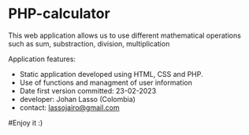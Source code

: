 # PHP-calculator
This web application allows us to use different mathematical operations such as sum, substraction, division, multiplication

Application features:
- Static application developed using HTML, CSS and PHP.
- Use of functions and managment of user information
- Date first version committed: 23-02-2023
- developer: Johan Lasso (Colombia)
- contact: lassojairo@gmail.com

#Enjoy it :)
